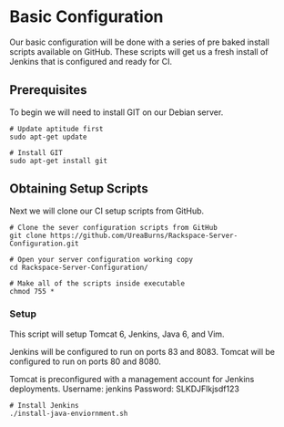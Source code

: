 # Basic Configuration
Our basic configuration will be done with a series of pre baked install scripts available on GitHub. These scripts will get us a fresh install of Jenkins that is configured and ready for CI.

## Prerequisites
To begin we will need to install GIT on our Debian server.
```
# Update aptitude first
sudo apt-get update
 
# Install GIT
sudo apt-get install git
```

## Obtaining Setup Scripts
Next we will clone our CI setup scripts from GitHub.
```
# Clone the sever configuration scripts from GitHub
git clone https://github.com/UreaBurns/Rackspace-Server-Configuration.git
  
# Open your server configuration working copy
cd Rackspace-Server-Configuration/
  
# Make all of the scripts inside executable
chmod 755 *
```


### Setup
This script will setup Tomcat 6, Jenkins, Java 6, and Vim.

Jenkins will be configured to run on ports 83 and 8083.
Tomcat will be configured to run on ports 80 and 8080.

Tomcat is preconfigured with a management account for Jenkins deployments.
Username: jenkins
Password: SLKDJFlkjsdf123

```
# Install Jenkins
./install-java-enviornment.sh
```
